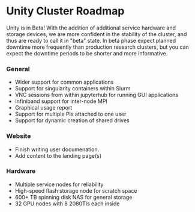 # Unity Cluster Roadmap #
Unity is in Beta! With the addition of additional service hardware and storage devices, we are more confident in the stability of the cluster, and thus are ready to call it in "beta" state. In beta phase expect planned downtime more frequently than production research clusters, but you can expect the downtime periods to be shorter and more informative.

### General ###
* Wider support for common applications
* Support for singularity containers within Slurm
* VNC sessions from within jupyterhub for running GUI applications
* Infiniband support for inter-node MPI
* Graphical usage report
* Support for multiple PIs attached to one user
* Support for dynamic creation of shared drives

### Website ###
* Finish writing user documenation.
* Add content to the landing page(s)

### Hardware ###
* Multiple service nodes for reliability
* High-speed flash storage node for scratch space
* 600+ TB spinning disk NAS for general storage
* 32 GPU nodes with 8 2080TIs each inside